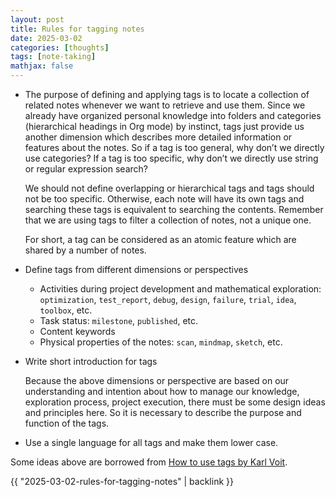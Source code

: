 ```yaml
---
layout: post
title: Rules for tagging notes
date: 2025-03-02
categories: [thoughts]
tags: [note-taking]
mathjax: false
---
```


-   The purpose of defining and applying tags is to locate a collection of related notes whenever we want to retrieve and use them. Since we already have organized personal knowledge into folders and categories (hierarchical headings in Org mode) by instinct, tags just provide us another dimension which describes more detailed information or features about the notes. So if a tag is too general, why don&rsquo;t we directly use categories? If a tag is too specific, why don&rsquo;t we directly use string or regular expression search?
    
    We should not define overlapping or hierarchical tags and tags should not be too specific. Otherwise, each note will have its own tags and searching these tags is equivalent to searching the contents. Remember that we are using tags to filter a collection of notes, not a unique one.
    
    For short, a tag can be considered as an atomic feature which are shared by a number of notes.

-   Define tags from different dimensions or perspectives
    -   Activities during project development and mathematical exploration: `optimization`, `test_report`, `debug`, `design`, `failure`, `trial`, `idea`, `toolbox`, etc.
    -   Task status: `milestone`, `published`, etc.
    -   Content keywords
    -   Physical properties of the notes: `scan`, `mindmap`, `sketch`, etc.
-   Write short introduction for tags
    
    Because the above dimensions or perspective are based on our understanding and intention about how to manage our knowledge, exploration process, project execution, there must be some design ideas and principles here. So it is necessary to describe the purpose and function of the tags.
-   Use a single language for all tags and make them lower case.

Some ideas above are borrowed from [How to use tags by Karl Voit](https://karl-voit.at/2022/01/29/How-to-Use-Tags/).

{{ "2025-03-02-rules-for-tagging-notes" | backlink }}
